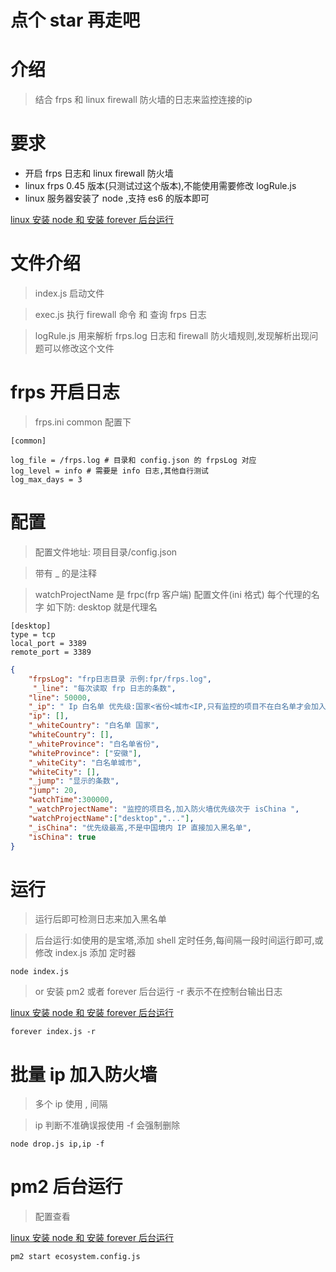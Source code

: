 # 点个 star 再走吧

# 介绍

> 结合 frps 和 linux firewall 防火墙的日志来监控连接的ip

# 要求

* 开启 frps 日志和 linux firewall 防火墙
* linux frps 0.45 版本(只测试过这个版本),不能使用需要修改 logRule.js
* linux 服务器安装了 node ,支持 es6 的版本即可

[linux 安装 node 和 安装 forever 后台运行](https://blog.340200.xyz/2022/11/26/ruan-jian/linux-an-zhuang-node/)

# 文件介绍

> index.js 启动文件

> exec.js 执行 firewall 命令 和 查询 frps 日志

> logRule.js 用来解析 frps.log 日志和 firewall 防火墙规则,发现解析出现问题可以修改这个文件

# frps 开启日志

> frps.ini common 配置下

```
[common]

log_file = /frps.log # 目录和 config.json 的 frpsLog 对应
log_level = info # 需要是 info 日志,其他自行测试
log_max_days = 3
```

# 配置

> 配置文件地址: 项目目录/config.json

> 带有 _ 的是注释

> watchProjectName 是 frpc(frp 客户端) 配置文件(ini 格式) 每个代理的名字
> 如下防: desktop 就是代理名

```
[desktop]
type = tcp
local_port = 3389
remote_port = 3389
```

```json
{
    "frpsLog": "frp日志目录 示例:fpr/frps.log",
     "_line": "每次读取 frp 日志的条数",
    "line": 50000,
    "_ip": " Ip 白名单 优先级:国家<省份<城市<IP,只有监控的项目不在白名单才会加入防火墙",
    "ip": [],
    "_whiteCountry": "白名单 国家",
    "whiteCountry": [],
    "_whiteProvince": "白名单省份",
    "whiteProvince": ["安徽"],
    "_whiteCity": "白名单城市",
    "whiteCity": [],
    "_jump": "显示的条数",
    "jump": 20,
    "watchTime":300000,
    "_watchProjectName": "监控的项目名,加入防火墙优先级次于 isChina ",
    "watchProjectName":["desktop","..."],
    "_isChina": "优先级最高,不是中国境内 IP 直接加入黑名单",
    "isChina": true
}
```

# 运行

> 运行后即可检测日志来加入黑名单

> 后台运行:如使用的是宝塔,添加 shell 定时任务,每间隔一段时间运行即可,或修改 index.js 添加 定时器

```node
node index.js
```

> or 安装 pm2 或者 forever 后台运行 -r 表示不在控制台输出日志

[linux 安装 node 和 安装 forever 后台运行](https://blog.340200.xyz/2022/11/26/ruan-jian/linux-an-zhuang-node/)

```
forever index.js -r
```

# 批量 ip 加入防火墙

> 多个 ip 使用 , 间隔

> ip 判断不准确误报使用 -f 会强制删除

```
node drop.js ip,ip -f
```

# pm2 后台运行

> 配置查看

[linux 安装 node 和 安装 forever 后台运行](https://blog.340200.xyz/2022/11/26/ruan-jian/linux-an-zhuang-node/)

```
pm2 start ecosystem.config.js
```

